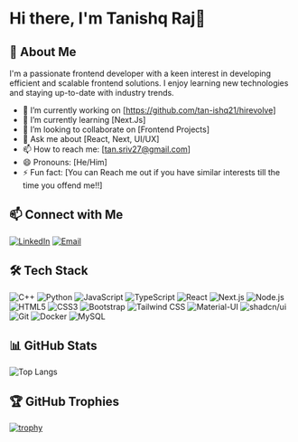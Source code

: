 # Hi there, I'm Tanishq Raj👋

## 🚀 About Me
I'm a passionate frontend developer with a keen interest in developing efficient and scalable frontend solutions. I enjoy learning new technologies and staying up-to-date with industry trends. 

- 🔭 I’m currently working on [https://github.com/tan-ishq21/hirevolve]
- 🌱 I’m currently learning [Next.Js]
- 👯 I’m looking to collaborate on [Frontend Projects]
- 💬 Ask me about [React, Next, UI/UX]
- 📫 How to reach me: [tan.sriv27@gmail.com]
- 😄 Pronouns: [He/Him]
- ⚡ Fun fact: [You can Reach me out if you have similar interests till the time you offend me!!]

## 📫 Connect with Me

[![LinkedIn](https://img.shields.io/badge/-LinkedIn-0A66C2?style=for-the-badge&logo=LinkedIn&logoColor=white)](https://www.linkedin.com/in/tanishq-raj-70a9a222a/)
[![Email](https://img.shields.io/badge/-Email-D14836?style=for-the-badge&logo=Gmail&logoColor=white)](mailto:tan.sriv27@gmail.com)

## 🛠️ Tech Stack

![C++](https://img.shields.io/badge/-C++-00599C?style=flat&logo=c%2B%2B&logoColor=white)
![Python](https://img.shields.io/badge/-Python-3776AB?style=flat&logo=python&logoColor=white)
![JavaScript](https://img.shields.io/badge/-JavaScript-F7DF1E?style=flat&logo=javascript&logoColor=black)
![TypeScript](https://img.shields.io/badge/-TypeScript-3178C6?style=flat&logo=typescript&logoColor=white)
![React](https://img.shields.io/badge/-React-61DAFB?style=flat&logo=react&logoColor=black)
![Next.js](https://img.shields.io/badge/-Next.js-000000?style=flat&logo=next.js&logoColor=white)
![Node.js](https://img.shields.io/badge/-Node.js-339933?style=flat&logo=node.js&logoColor=white)
![HTML5](https://img.shields.io/badge/-HTML5-E34F26?style=flat&logo=html5&logoColor=white)
![CSS3](https://img.shields.io/badge/-CSS3-1572B6?style=flat&logo=css3&logoColor=white)
![Bootstrap](https://img.shields.io/badge/-Bootstrap-7952B3?style=flat&logo=bootstrap&logoColor=white)
![Tailwind CSS](https://img.shields.io/badge/-Tailwind%20CSS-06B6D4?style=flat&logo=tailwindcss&logoColor=white)
![Material-UI](https://img.shields.io/badge/-Material--UI-0081CB?style=flat&logo=material-ui&logoColor=white)
![shadcn/ui](https://img.shields.io/badge/-shadcn/ui-000000?style=flat&logo=shadcn&logoColor=white)
![Git](https://img.shields.io/badge/-Git-F05032?style=flat&logo=git&logoColor=white)
![Docker](https://img.shields.io/badge/-Docker-2496ED?style=flat&logo=docker&logoColor=white)
![MySQL](https://img.shields.io/badge/-MySQL-4479A1?style=flat&logo=mysql&logoColor=white)


## 📊 GitHub Stats

![Top Langs](https://github-readme-stats.vercel.app/api/top-langs/?username=tan-ishq21&layout=compact&theme=radical&v=1)


## 🏆 GitHub Trophies

[![trophy](https://github-profile-trophy.vercel.app/?username=tan-ishq21&theme=radical)](https://github.com/ryo-ma/github-profile-trophy)


